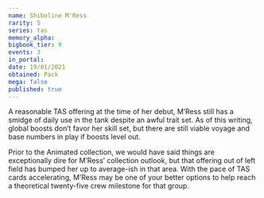 ```yaml
---
name: Shiboline M'Ress
rarity: 5
series: tas
memory_alpha:
bigbook_tier: 9
events: 3
in_portal:
date: 19/01/2021
obtained: Pack
mega: false
published: true
---
```


A reasonable TAS offering at the time of her debut, M’Ress still has a smidge of daily use in the tank despite an awful trait set. As of this writing, global boosts don’t favor her skill set, but there are still viable voyage and base numbers in play if boosts level out.

Prior to the Animated collection, we would have said things are exceptionally dire for M’Ress’ collection outlook, but that offering out of left field has bumped her up to average-ish in that area. With the pace of TAS cards accelerating, M’Ress may be one of your better options to help reach a theoretical twenty-five crew milestone for that group.
